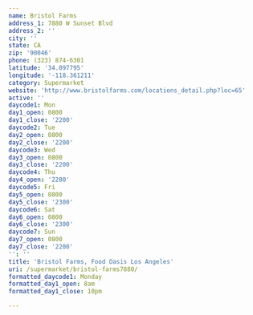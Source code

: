 ```yaml
---
name: Bristol Farms
address_1: 7880 W Sunset Blvd
address_2: ''
city: ''
state: CA
zip: '90046'
phone: (323) 874-6301
latitude: '34.097795'
longitude: '-118.361211'
category: Supermarket
website: 'http://www.bristolfarms.com/locations_detail.php?loc=65'
active: ''
daycode1: Mon
day1_open: 0800
day1_close: '2200'
daycode2: Tue
day2_open: 0800
day2_close: '2200'
daycode3: Wed
day3_open: 0800
day3_close: '2200'
daycode4: Thu
day4_open: '2200'
daycode5: Fri
day5_open: 0800
day5_close: '2300'
daycode6: Sat
day6_open: 0800
day6_close: '2300'
daycode7: Sun
day7_open: 0800
day7_close: '2200'
'': ''
title: 'Bristol Farms, Food Oasis Los Angeles'
uri: /supermarket/bristol-farms7880/
formatted_daycode1: Monday
formatted_day1_open: 8am
formatted_day1_close: 10pm

---
```

